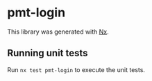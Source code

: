 # pmt-login

This library was generated with [Nx](https://nx.dev).

## Running unit tests

Run `nx test pmt-login` to execute the unit tests.
